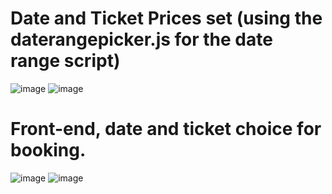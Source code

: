 # Date and Ticket Prices set (using the daterangepicker.js for the date range script)
![image](https://github.com/user-attachments/assets/54072483-4595-4e6b-82a0-3665b6369282)
![image](https://github.com/user-attachments/assets/2bbd9a64-ca5a-47ce-88a5-b270bb36ce10)

# Front-end, date and ticket choice for booking.
![image](https://github.com/user-attachments/assets/9948e4d0-1824-4af3-a5f6-1aa68c9a45b7)
![image](https://github.com/user-attachments/assets/9ac4475f-a277-4333-b4b9-8ae5355e0d05)
